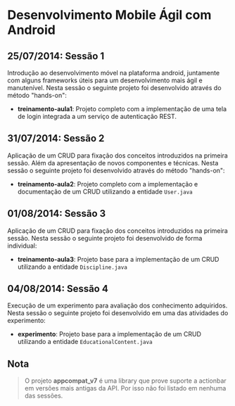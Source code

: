 Desenvolvimento Mobile Ágil com Android
=======================================

25/07/2014: Sessão 1
--------------------

Introdução ao desenvolvimento móvel na plataforma android, juntamente com alguns frameworks úteis para um desenvolvimento mais ágil e manutenível. Nesta sessão o seguinte projeto foi desenvolvido através do método "hands-on":
+ <b>treinamento-aula1</b>: Projeto completo com a implementação de uma tela de login integrada a um serviço de autenticação REST.

31/07/2014: Sessão 2
--------------------
Aplicação de um CRUD para fixação dos conceitos introduzidos na primeira sessão. Além da apresentação de novos componentes e técnicas. Nesta sessão o seguinte projeto foi desenvolvido através do método "hands-on":
+ <b>treinamento-aula2</b>: Projeto completo com a implementação e documentação de um CRUD utilizando a entidade `User.java`

01/08/2014: Sessão 3
--------------------
Aplicação de um CRUD para fixação dos conceitos introduzidos na primeira sessão. Nesta sessão o seguinte projeto foi desenvolvido de forma individual:
+ <b>treinamento-aula3</b>: Projeto base para a implementação de um CRUD utilizando a entidade `Discipline.java`

04/08/2014: Sessão 4
--------------------
Execução de um experimento para avaliação dos conhecimento adquiridos. Nesta sessão o seguinte projeto foi desenvolvido em uma das atividades do experimento:
+ <b>experimento</b>: Projeto base para a implementação de um CRUD utilizando a entidade `EducationalContent.java`

Nota
-----
> O projeto <b>appcompat_v7</b> é uma library que prove suporte a actionbar em versões mais antigas da API. Por isso não foi listado em nenhuma das sessões.
